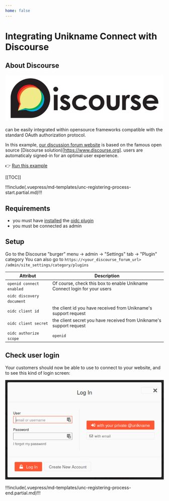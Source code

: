 ```yaml
---
home: false
---
```


# Integrating Unikname Connect with Discourse

## About Discourse

![Discourse](./discourse-logo-full.png)

<uniknameconnect/> can be easily integrated within opensource frameworks compatible with the standard OAuth authorization protocol.

In this example, [our discussion forum website](https://forum.unik-name.com/) is based on the famous open source [Discourse solution)[https://www.discourse.org]. <unikname/> users are automaticaly signed-in for an optimal user experience.

👉 [Run this example](https://forum.unik-name.com/)

[[TOC]]

!!!include(.vuepress/md-templates/unc-registering-process-start.partial.md)!!!

## Requirements
 
- you must have [installed](https://meta.discourse.org/t/install-plugins-in-discourse/19157) the [oidc plugin](https://github.com/discourse/discourse-openid-connect)
- you must be connected as admin

## Setup

Go to the Discourse "burger" menu → admin → "Settings" tab → "Plugin" category
  You can also go to `https://<your_discourse_forum_url>` `/admin/site_settings/category/plugins`

| Attribut | Description |
|--------|-----------|
| `openid connect enabled`  | Of course, check this box to enable Unikname Connect login for your users |
| `oidc discovery document` | <UncServerUrl/> |
| `oidc client id` | the client id you have received from Unikname's support request |
| `oidc client secret` | the client secret you have received from Unikname's support request |
| `oidc authorize scope` |`openid` |

## Check user login

Your customers should now be able to use <uniknameconnect/> to connect to your website, and to see this kind of login screen:

![Discourse with Unikname Connect](./discourse-login-screen-with-unc.png)

!!!include(.vuepress/md-templates/unc-registering-process-end.partial.md)!!!
